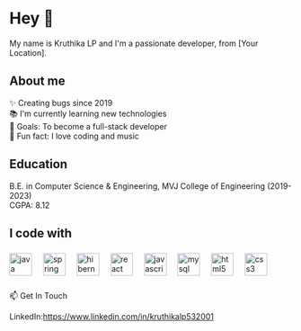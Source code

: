 
<h1 align="left">Hey 👋 </h1>

<p align="left">My name is Kruthika LP and I'm a passionate developer, from [Your Location].</p>

<h2 align="left">About me</h2>

<p align="left">
  ✨ Creating bugs since 2019 <br>
  📚 I'm currently learning new technologies <br>
  🎯 Goals: To become a full-stack developer <br>
  🎲 Fun fact: I love coding and music
</p>

<h2 align="left">Education</h2>

<p align="left">
  B.E. in Computer Science & Engineering, MVJ College of Engineering (2019-2023) <br>
  CGPA: 8.12
</p>
</h2>

<h2 align="left">I code with</h2>

###

<div align="left">
  <img src="https://cdn.jsdelivr.net/gh/devicons/devicon/icons/java/java-original.svg" height="40" alt="java logo"  />
  <img width="12" />
  <img src="https://cdn.jsdelivr.net/gh/devicons/devicon/icons/spring/spring-original.svg" height="40" alt="spring logo"  />
  <img width="12" />
  <img src="https://cdn.jsdelivr.net/gh/devicons/devicon/icons/hibernate/hibernate-original.svg" height="40" alt="hibernate logo"  />
  <img width="12" />
  <img src="https://cdn.jsdelivr.net/gh/devicons/devicon/icons/react/react-original.svg" height="40" alt="react logo"  />
  <img width="12" />
  <img src="https://cdn.jsdelivr.net/gh/devicons/devicon/icons/javascript/javascript-original.svg" height="40" alt="javascript logo"  />
  <img width="12" />
  <img src="https://cdn.jsdelivr.net/gh/devicons/devicon/icons/mysql/mysql-original.svg" height="40" alt="mysql logo"  />
  <img width="12" />
  <img src="https://cdn.jsdelivr.net/gh/devicons/devicon/icons/html5/html5-original.svg" height="40" alt="html5 logo"  />
  <img width="12" />
  <img src="https://cdn.jsdelivr.net/gh/devicons/devicon/icons/css3/css3-original.svg" height="40" alt="css3 logo"  />
</div>


###






📫 Get In Touch

LinkedIn:https://www.linkedin.com/in/kruthikalp532001
